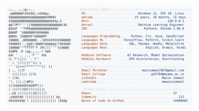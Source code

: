 <picture>
  <source srcset="https://raw.githubusercontent.com/mmazinjameel/mmazinjameel/main/dark_mode.svg?v=1758341512" media="(prefers-color-scheme: dark)">
  <img src="https://raw.githubusercontent.com/mmazinjameel/mmazinjameel/main/light_mode.svg?v=1758341512">
</picture>
